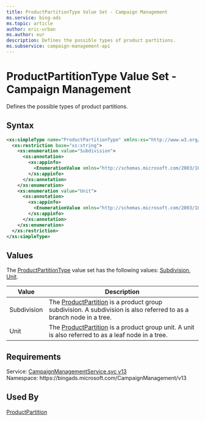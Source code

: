 ```yaml
---
title: ProductPartitionType Value Set - Campaign Management
ms.service: bing-ads
ms.topic: article
author: eric-urban
ms.author: eur
description: Defines the possible types of product partitions.
ms.subservice: campaign-management-api
---
```

# ProductPartitionType Value Set - Campaign Management
Defines the possible types of product partitions.

## Syntax
```xml
<xs:simpleType name="ProductPartitionType" xmlns:xs="http://www.w3.org/2001/XMLSchema">
  <xs:restriction base="xs:string">
    <xs:enumeration value="Subdivision">
      <xs:annotation>
        <xs:appinfo>
          <EnumerationValue xmlns="http://schemas.microsoft.com/2003/10/Serialization/">1</EnumerationValue>
        </xs:appinfo>
      </xs:annotation>
    </xs:enumeration>
    <xs:enumeration value="Unit">
      <xs:annotation>
        <xs:appinfo>
          <EnumerationValue xmlns="http://schemas.microsoft.com/2003/10/Serialization/">2</EnumerationValue>
        </xs:appinfo>
      </xs:annotation>
    </xs:enumeration>
  </xs:restriction>
</xs:simpleType>
```

## <a name="values"></a>Values

The [ProductPartitionType](productpartitiontype.md) value set has the following values: [Subdivision](#subdivision), [Unit](#unit).

|Value|Description|
|-----------|---------------|
|<a name="subdivision"></a>Subdivision|The [ProductPartition](productpartition.md) is a product group subdivision. A subdivision is also referred to as a branch node in a tree.|
|<a name="unit"></a>Unit|The [ProductPartition](productpartition.md) is a product group unit. A unit is also referred to as a leaf node in a tree.|

## Requirements
Service: [CampaignManagementService.svc v13](https://campaign.api.bingads.microsoft.com/Api/Advertiser/CampaignManagement/v13/CampaignManagementService.svc)  
Namespace: https\://bingads.microsoft.com/CampaignManagement/v13  

## Used By
[ProductPartition](productpartition.md)  

